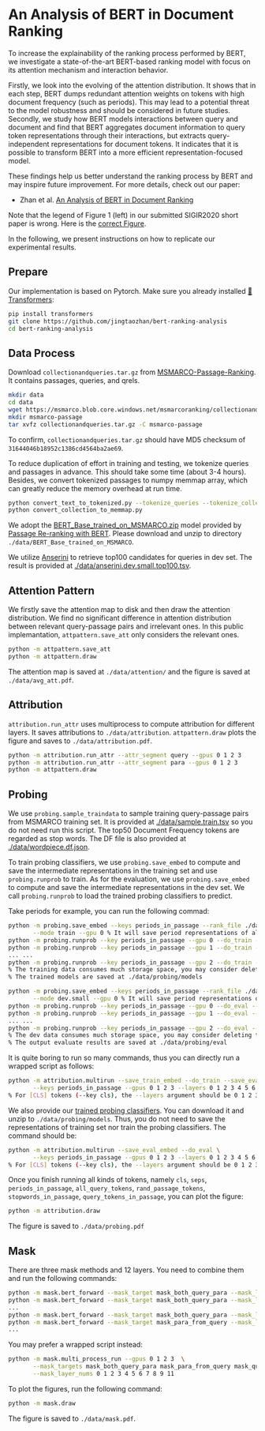 # An Analysis of BERT in Document Ranking

To increase the explainability of the ranking process performed by BERT, we investigate a state-of-the-art BERT-based ranking model with focus on its attention mechanism and interaction behavior. 

Firstly, we look into the evolving of the attention distribution. It shows that in each step, BERT dumps redundant attention weights on tokens with high document frequency (such as periods). This may lead to a potential threat to the model robustness and should be considered in future studies. 
Secondly, we study how BERT models interactions between query and document and find that BERT aggregates document information to query token representations through their interactions, but extracts query-independent representations for document tokens. It indicates that it is possible to transform BERT into a more efficient representation-focused model. 

These findings help us better understand the ranking process by BERT and may inspire future improvement. For more details, check out our paper:
+ Zhan et al.  [An Analysis of BERT in Document Ranking](http://www.thuir.cn/group/~YQLiu/publications/SIGIR2020Zhan.pdf)

Note that the legend of Figure 1 (left) in our submitted SIGIR2020 short paper is wrong. Here is the [correct Figure](https://github.com/jingtaozhan/bert-ranking-analysis/blob/master/example_figures/avg_att.pdf).

In the following, we present instructions on how to replicate our experimental results.

## Prepare
Our implementation is based on Pytorch. Make sure you already installed [🤗Transformers](https://github.com/huggingface/transformers):

```bash
pip install transformers
git clone https://github.com/jingtaozhan/bert-ranking-analysis
cd bert-ranking-analysis
```

## Data Process
Download `collectionandqueries.tar.gz` from [MSMARCO-Passage-Ranking](https://github.com/microsoft/MSMARCO-Passage-Ranking). It contains passages, queries, and qrels.

```bash
mkdir data
cd data
wget https://msmarco.blob.core.windows.net/msmarcoranking/collectionandqueries.tar.gz
mkdir msmarco-passage
tar xvfz collectionandqueries.tar.gz -C msmarco-passage
```

To confirm, `collectionandqueries.tar.gz` should have MD5 checksum of `31644046b18952c1386cd4564ba2ae69`.

To reduce duplication of effort in training and testing, we tokenize queries and passages in advance. This should take some time (about 3-4 hours). Besides, we convert tokenized passages to numpy memmap array, which can greatly reduce the memory overhead at run time.

```bash
python convert_text_to_tokenized.py --tokenize_queries --tokenize_collection
python convert_collection_to_memmap.py
```

We adopt the [BERT_Base_trained_on_MSMARCO.zip](https://drive.google.com/file/d/1cyUrhs7JaCJTTu-DjFUqP6Bs4f8a6JTX/view) model provided by [Passage Re-ranking with BERT](https://github.com/nyu-dl/dl4marco-bert). Please download and unzip to directory `./data/BERT_Base_trained_on_MSMARCO`.

We utilize [Anserini](https://github.com/castorini/anserini) to retrieve top100 candidates for queries in dev set. The result is provided at [./data/anserini.dev.small.top100.tsv](https://github.com/jingtaozhan/bert-ranking-analysis/blob/master/data/anserini.dev.small.top100.tsv).

## Attention Pattern
We firstly save the attention map to disk and then draw the attention distribution. We find no significant difference in attention distribution between relevant query-passage pairs and irrelevant ones. In this public implemantation, `attpattern.save_att` only considers the relevant ones.

```bash
python -m attpattern.save_att
python -m attpattern.draw
```

The attention map is saved at `./data/attention/` and the figure is saved at `./data/avg_att.pdf`.

## Attribution
`attribution.run_attr` uses multiprocess to compute attribution for different layers. It saves attributions to `./data/attribution`. `attpattern.draw` plots the figure and saves to `./data/attribution.pdf`.

```bash
python -m attribution.run_attr --attr_segment query --gpus 0 1 2 3
python -m attribution.run_attr --attr_segment para --gpus 0 1 2 3
python -m attpattern.draw
```

## Probing
We use `probing.sample_traindata` to sample training query-passage pairs from MSMARCO training set. It is provided at [./data/sample.train.tsv](https://github.com/jingtaozhan/bert-ranking-analysis/blob/master/data/sample.train.tsv) so you do not need run this script. The top50 Document Frequency tokens are regarded as stop words. The DF file is also provided at [./data/wordpiece.df.json](https://github.com/jingtaozhan/bert-ranking-analysis/blob/master/data/wordpiece.df.json).

To train probing classifiers, we use `probing.save_embed` to compute and save the intermediate representations in the training set and use `probing.runprob` to train. As for the evaluation, we use `probing.save_embed` to compute and save the intermediate representations in the dev set. We call `probing.runprob` to load the trained probing classifiers to predict.

Take periods for example, you can run the following commad:

```bash
python -m probing.save_embed --keys periods_in_passage --rank_file ./data/sample.train.tsv \
       --mode train --gpu 0 % It will save period representations of all layers
python -m probing.runprob --key periods_in_passage --gpu 0 --do_train --layer 0
python -m probing.runprob --key periods_in_passage --gpu 1 --do_train --layer 1
... ...
python -m probing.runprob --key periods_in_passage --gpu 2 --do_train --layer 11
% The training data consumes much storage space, you may consider deleting them at ./data/probing/embed/train
% The trained models are saved at ./data/probing/models

python -m probing.save_embed --keys periods_in_passage --rank_file ./data/anserini.dev.small.top100.tsv \
       --mode dev.small --gpu 0 % It will save period representations of all layers
python -m probing.runprob --key periods_in_passage --gpu 0 --do_eval --layer 0
python -m probing.runprob --key periods_in_passage --gpu 1 --do_eval --layer 1
... ...
python -m probing.runprob --key periods_in_passage --gpu 2 --do_eval --layer 11
% The dev data consumes much storage space, you may consider deleting them at ./data/probing/embed/dev.small
% The output evaluate results are saved at ./data/probing/eval
```

It is quite boring to run so many commands, thus you can directly run a wrapped script as follows:

```bash
python -m attribution.multirun --save_train_embed --do_train --save_eval_embed --do_eval \
       --keys periods_in_passage --gpus 0 1 2 3 --layers 0 1 2 3 4 5 6 7 8 9 10 11
% For [CLS] tokens (--key cls), the --layers argument should be 0 1 2 3 4 5 6 7 8 9 10 11 12
```

We also provide our [trained probing classifiers](https://drive.google.com/file/d/1LN8uRk2t8T8SwfrykRneLnDXRJjBMVu_/view?usp=sharing). You can download it and unzip to `./data/probing/models`. Thus, you do not need to save the representations of training set nor train the probing classifiers. The command should be:

```bash
python -m attribution.multirun --save_eval_embed --do_eval \
       --keys periods_in_passage --gpus 0 1 2 3 --layers 0 1 2 3 4 5 6 7 8 9 10 11
% For [CLS] tokens (--key cls), the --layers argument should be 0 1 2 3 4 5 6 7 8 9 10 11 12
```

Once you finish running all kinds of tokens, namely `cls`, `seps`, `periods_in_passage`, `all_query_tokens`, `rand_passage_tokens`, `stopwords_in_passage`, `query_tokens_in_passage`, you can plot the figure:

```bash
python -m attribution.draw
```

The figure is saved to `./data/probing.pdf`

## Mask

There are three mask methods and 12 layers. You need to combine them and run the following commands:

```bash
python -m mask.bert_forward --mask_target mask_both_query_para --mask_layer_num 0 --gpu 0
python -m mask.bert_forward --mask_target mask_both_query_para --mask_layer_num 1 --gpu 1
...
python -m mask.bert_forward --mask_target mask_both_query_para --mask_layer_num 11 --gpu 2
python -m mask.bert_forward --mask_target mask_para_from_query --mask_layer_num 0 --gpu 3
...
```

You may prefer a wrapped script instead:

```bash
python -m mask.multi_process_run --gpus 0 1 2 3  \
       --mask_targets mask_both_query_para mask_para_from_query mask_query_from_para \
       --mask_layer_nums 0 1 2 3 4 5 6 7 8 9 11
```

To plot the figures, run the following command:

```bash
python -m mask.draw
```

The figure is saved to `./data/mask.pdf`.